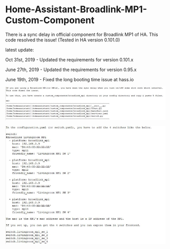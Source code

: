 # Home-Assistant-Broadlink-MP1-Custom-Component
There is a sync delay in official component for Broadlink MP1 of HA. This code resolved the issue! (Tested in HA version 0.101.0)

latest update:

Oct 31st, 2019 - Updated the requirements for version 0.101.x

June 27th, 2019 - Updated the requirements for version 0.95.x

June 19th, 2019 - Fixed the long booting time issue at hass.io

![1](./1.JPG)

![2](./2.JPG)

